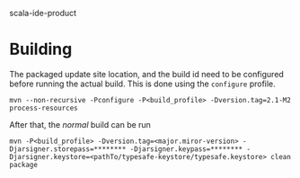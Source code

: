 scala-ide-product

# Building

The packaged update site location, and the build id need to be configured before running the actual build. This is done using the `configure` profile.

    mvn --non-recursive -Pconfigure -P<build_profile> -Dversion.tag=2.1-M2 process-resources

After that, the _normal_ build can be run

    mvn -P<build_profile> -Dversion.tag=<major.miror-version> -Djarsigner.storepass=******** -Djarsigner.keypass=******** -Djarsigner.keystore=<pathTo/typesafe-keystore/typesafe.keystore> clean package
